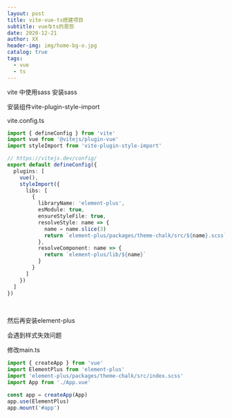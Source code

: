 ```yaml
---
layout: post
title: vite-vue-ts搭建项目
subtitle: vue与ts的恩怨
date: 2020-12-21
author: XX
header-img: img/home-bg-o.jpg
catalog: true
tags:
  - vue
  - ts
---
```


vite 中使用sass 安装sass

安装组件vite-plugin-style-import

vite.config.ts

```typescript
import { defineConfig } from 'vite'
import vue from '@vitejs/plugin-vue'
import styleImport from 'vite-plugin-style-import'

// https://vitejs.dev/config/
export default defineConfig({
  plugins: [
    vue(),
    styleImport({
      libs: [
        {
          libraryName: 'element-plus',
          esModule: true,
          ensureStyleFile: true,
          resolveStyle: name => {
            name = name.slice(3)
            return `element-plus/packages/theme-chalk/src/${name}.scss`
          },
          resolveComponent: name => {
            return `element-plus/lib/${name}`
          }
        }
      ]
    })
  ]
})

```

<br/>

然后再安装element-plus

会遇到样式失效问题

修改main.ts


```typescript
import { createApp } from 'vue'
import ElementPlus from 'element-plus'
import 'element-plus/packages/theme-chalk/src/index.scss'
import App from './App.vue'

const app = createApp(App)
app.use(ElementPlus)
app.mount('#app')

```
